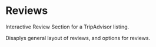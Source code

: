 # Reviews

Interactive Review Section for a TripAdvisor listing.

Disaplys general layout of reviews, and options for reviews.
